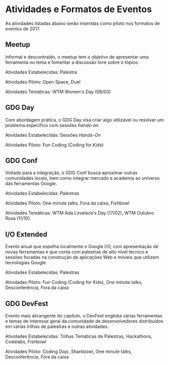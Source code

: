 Atividades e Formatos de Eventos
================================

As atividades listadas abaixo serão inseridas como piloto nos formatos de eventos de 2017.

Meetup
------

Informal e descontraído, o meetup tem o objetivo de apresentar uma ferramenta ou tema e fomentar a discussão livre sobre o tópico.

Atividades Estabelecidas: Palestra

Atividades Piloto: Open Space, Duel

Atividades Temáticas: WTM Women's Day (08/03)


GDG Day
-------

Com abordagem prática, o GDG Day visa criar algo utilizável ou resolver um problema específico com sessões *hands-on*.

Atividades Estabelecidas: Sessões *Hands-On*

Atividades Piloto: Fun Coding (Coding for Kids)


GDG Conf
--------

Voltado para a integração, o GDG Conf busca aproximar outras comunidades locais, bem como integrar mercado e academia ao universo das ferramentas Google. 

Atividades Estabelecidas: Palestras

Atividades Piloto: One minute talks, Fora da caixa, Fishbowl

Atividades Temáticas: WTM Ada Lovelace's Day (17/02), WTM Outubro Rosa (11/10)


I/O Extended
------------

Evento anual que espelha localmente o Google I/O, com apresentação de novas ferramentas e que conta com palestras de alto nível técnico e sessões focadas na construção de aplicações Web e móveis que utilizem tecnologias Google.

Atividades Estabelecidas: Palestras

Atividades Piloto: Fun Coding (Coding for Kids), One minute talks, Desconferência, Fora da caixa


GDG DevFest
-----------

Evento mais abrangente do capítulo, o DevFest engloba várias ferramentas e temas de interesse geral da comunidade de desenvolvedores distribuídos em várias trilhas de palestras e outras atividades.

Atividades Estabelecidas: Trilhas Temáticas de Palestras, Hackathons, Codelabs, Fishbowl

Atividades Piloto: Coding Dojo, Sharkbowl, One minute talks, Desconferência, Fora da caixa

